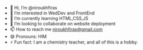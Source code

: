 - 👋 Hi, I’m @niroukhfiras
- 👀 I’m interested in WedDev and FrontEnd
- 🌱 I’m currently learning HTML,CSS,JS
- 💞️ I’m looking to collaborate on website deployment
- 📫 How to reach me niroukhfiras@gmail.com
- 😄 Pronouns: HIM
- ⚡ Fun fact: I am a chemistry teacher, and all of this is a hobby.

<!---
niroukhfiras/niroukhfiras is a ✨ special ✨ repository because its `README.md` (this file) appears on your GitHub profile.
You can click the Preview link to take a look at your changes.
--->
